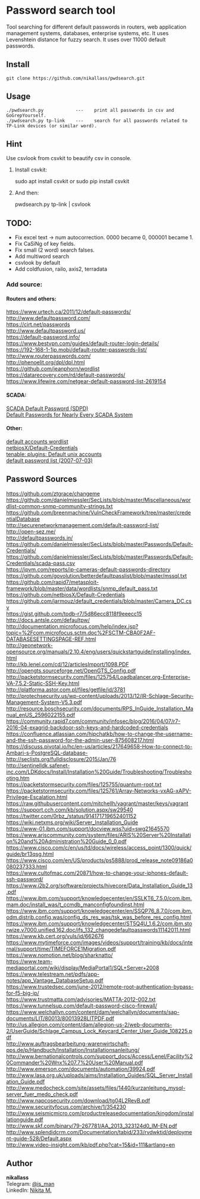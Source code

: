 # Password search tool
Tool searching for different default passwords in routers, web application management systems, databases, enterprise systems, etc. It uses Levenshtein distance for fuzzy search. It uses over 11000 default passwords.

## Install
    git clone https://github.com/nikallass/pwdsearch.git

## Usage
    ./pwdsearch.py            ---    print all passwords in csv and GoGrepYourself.
    ./pwdsearch.py tp-link    ---    search for all passwords related to TP-Link devices (or similar word).

## Hint
Use csvlook from csvkit to beautify csv in console.

1) Install csvkit:
    
    sudo apt install csvkit
    or
    sudo pip install csvkit

2) And then: 
    
    pwdsearch.py tp-link | csvlook


## TODO:
* Fix excel text -> num autocorrection. 0000 became 0, 000001 became 1.
* Fix CaSiNg of key fields.
* Fix small (2 word) search falses.
* Add multiword search
* csvlook by default
* Add coldfusion, railo, axis2, terradata

### Add source:

#### Routers and others:

https://www.urtech.ca/2011/12/default-passwords/  
http://www.defaultpassword.com/  
https://cirt.net/passwords  
http://www.defaultpassword.us/  
https://default-password.info/  
https://www.bestvpn.com/guides/default-router-login-details/  
https://192-168-1-1ip.mobi/default-router-passwords-list/  
http://www.routerpasswords.com/  
http://phenoelit.org/dpl/dpl.html  
https://github.com/jeanphorn/wordlist  
https://datarecovery.com/rd/default-passwords/  
https://www.lifewire.com/netgear-default-password-list-2619154  

#### SCADA:

[SCADA Default Password (SDPD)](http://www.critifence.com/default-password-database/)  
[Default Passwords for Nearly Every SCADA System](https://www.hackers-arise.com/single-post/2016/09/21/Scada-Hacking-Default-Passwords-for-Nearly-Every-SCADA-System)  

#### Other:    

[default accounts wordlist](https://github.com/milo2012/pentest_scripts/tree/master/default_accounts_wordlist)  
[netbiosX/Default-Credentials](https://github.com/netbiosX/Default-Credentials)  
[tenable: plugins: Default unix accounts](https://www.tenable.com/plugins/index.php?view=all&family=Default+Unix+Accounts)  
[default password list (2007-07-03)](http://www.phenoelit.org/dpl/dpl.html)  


## Password Sources
https://github.com/ztgrace/changeme  
https://github.com/danielmiessler/SecLists/blob/master/Miscellaneous/wordlist-common-snmp-community-strings.txt  
https://github.com/breenmachine/VulnCheckFramework/tree/master/credentialDatabase  
http://securenetworkmanagement.com/default-password-list/  
http://open-sez.me/  
http://defaultpasswords.in/  
https://github.com/danielmiessler/SecLists/blob/master/Passwords/Default-Credentials/  
https://github.com/danielmiessler/SecLists/blob/master/Passwords/Default-Credentials/scada-pass.csv  
https://ipvm.com/reports/ip-cameras-default-passwords-directory  
https://github.com/govolution/betterdefaultpasslist/blob/master/mssql.txt  
https://github.com/rapid7/metasploit-framework/blob/master/data/wordlists/snmp_default_pass.txt  
https://github.com/netbiosX/Default-Credentials  
https://github.com/jarmouz/default_credentials/blob/master/Camera_DC.csv  
https://gist.github.com/todb-r7/5d86ecc8118f9eeecc15  
http://docs.antsle.com/defaultpw/  
http://documentation.microfocus.com/help/index.jsp?topic=%2Fcom.microfocus.sctm.doc%2FSCTM-CBA0F2AF-DATABASESETTINGSPAGE-REF.html  
http://geonetwork-opensource.org/manuals/2.10.4/eng/users/quickstartguide/installing/index.html  
http://kb.lenel.com/cd/12/articlesImport/1098.PDF  
http://opengts.sourceforge.net/OpenGTS_Config.pdf  
http://packetstormsecurity.com/files/125754/Loadbalancer.org-Enterprise-VA-7.5.2-Static-SSH-Key.html  
http://platforma.astor.com.pl/files/getfile/id/3781  
http://protechsecurity.us/wp-content/uploads/2013/12/IR-Schlage-Security-Management-System-V5.3.pdf  
http://resource.boschsecurity.com/documents/RPS_InGuide_Installation_Manual_enUS_2596022155.pdf  
https://community.rapid7.com/community/infosec/blog/2016/04/07/r7-2016-04-exagrid-backdoor-ssh-keys-and-hardcoded-credentials  
https://confluence.atlassian.com/hipchatkb/how-to-change-the-username-and-the-ssh-password-for-the-admin-user-875608217.html  
https://discuss.pivotal.io/hc/en-us/articles/217649658-How-to-connect-to-Ambari-s-PostgreSQL-database-  
http://seclists.org/fulldisclosure/2015/Jan/76  
http://sentinelldk.safenet-inc.com/LDKdocs/Install/Installation%20Guide/Troubleshooting/Troubleshooting.htm  
https://packetstormsecurity.com/files/125755/quantum-root.txt  
https://packetstormsecurity.com/files/125761/Array-Networks-vxAG-xAPV-Privilege-Escalation.html  
https://raw.githubusercontent.com/mitchellh/vagrant/master/keys/vagrant  
https://support.cch.com/kb/solution.aspx/sw29540  
https://twitter.com/0rbz_/status/914171719652401152  
https://wiki.netxms.org/wiki/Server_Installation_Guide  
https://www-01.ibm.com/support/docview.wss?uid=swg21645570  
https://www.ariscommunity.com/system/files/ARIS%20Server%20Installation%20and%20Administration%20Guide_0_0.pdf  
https://www.cisco.com/c/en/us/td/docs/wireless/access_point/1300/quick/guide/br13qsg.html  
https://www.cisco.com/en/US/products/ps5888/prod_release_note09186a0080237333.html  
https://www.cultofmac.com/20871/how-to-change-your-iphones-default-ssh-password/  
https://www.i2b2.org/software/projects/hivecore/Data_Installation_Guide_13.pdf  
https://www.ibm.com/support/knowledgecenter/en/SSLKT6_7.5.0/com.ibm.mam.doc/install_was/t_ccmdb_manconfigfoundinst.html  
https://www.ibm.com/support/knowledgecenter/en/SSQP76_8.7.0/com.ibm.odm.distrib.config.was/config_ds_res_was/tsk_was_before_res_config.html  
https://www.ibm.com/support/knowledgecenter/ST5Q4U_1.6.2/com.ibm.storwize.v7000.unified.162.doc/ifs_132_changedefaultpasswords11142011.html  
https://www.kb.cert.org/vuls/id/662676  
https://www.mytimeforce.com/images/videos/support/training/kb/docs/internal/support/time/TIMEFORCE1Migration.pdf  
https://www.nomotion.net/blog/sharknatto/  
https://www.team-mediaportal.com/wiki/display/MediaPortal1/SQL+Server+2008  
https://www.telestream.net/pdfs/app-notes/app_Vantage_DatabaseSetup.pdf  
https://www.trustedsec.com/june-2012/remote-root-authentication-bypass-for-f5-big-ip/  
https://www.trustmatta.com/advisories/MATTA-2012-002.txt  
https://www.tunnelsup.com/default-password-cisco-firewall/  
https://www.welchallyn.com/content/dam/welchallyn/documents/sap-documents/LIT/80013/80013928LITPDF.pdf  
http://us.allegion.com/content/dam/allegion-us-2/web-documents-2/UserGuide/Schlage_Campus_Lock_Keycard_Center_User_Guide_108225.pdf  
http://www.auftragsbearbeitung-warenwirtschaft-pps.de/p/Handbuch/Installation/Installationsanleitung/  
http://www.bernationalcontrols.com/support_docs/Access/Lenel/Facility%20Commander%20Wnx%207.7%20User%20Manual.pdf  
http://www.emerson.com/documents/automation/39924.pdf  
http://www.lasa.org.uk/uploads/aims/Installation_Guides/SQL_Server_Installation_Guide.pdf  
http://www.medocheck.com/site/assets/files/1440/kurzanleitung_mysql-server_fuer_medo_check.pdf  
http://www.napcosecurity.com/download/tg04L2RevB.pdf  
http://www.securityfocus.com/archive/1/354230  
http://www.seismicmicro.com/productreleasedocumentation/kingdom/installationguide.pdf  
http://www.skf.com/binary/79-267781/AA_2013_323124d0_IM-EN.pdf  
http://www.splendidcrm.com/Documentation/tabid/233/rvdwktid/deployment-guide-528/Default.aspx  
http://www.video-insight.com/kb/pdf.php?cat=15&id=111&artlang=en  


## Author
**nikallass**
<br>Telegram: [@is_man](https://t.me/is_man)
<br>LinkedIn: [Nikita M.](https://linkedin.com/in/mednikand)
